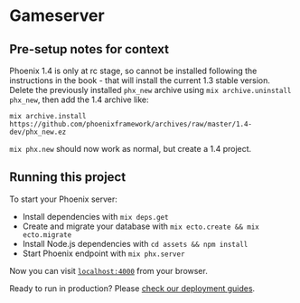 # Gameserver

## Pre-setup notes for context

Phoenix 1.4 is only at rc stage, so cannot be installed following the instructions in the book - that will install the current 1.3 stable version. Delete the previously installed `phx_new` archive using `mix archive.uninstall phx_new`, then add the 1.4 archive like:

```
mix archive.install https://github.com/phoenixframework/archives/raw/master/1.4-dev/phx_new.ez
```

`mix phx.new` should now work as normal, but create a 1.4 project.

## Running this project

To start your Phoenix server:

  * Install dependencies with `mix deps.get`
  * Create and migrate your database with `mix ecto.create && mix ecto.migrate`
  * Install Node.js dependencies with `cd assets && npm install`
  * Start Phoenix endpoint with `mix phx.server`

Now you can visit [`localhost:4000`](http://localhost:5000) from your browser.

Ready to run in production? Please [check our deployment guides](http://www.phoenixframework.org/docs/deployment).
